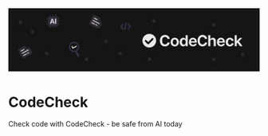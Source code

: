![Banner](static/media/banner.png)
---
# CodeCheck
Check code with CodeCheck - be safe from AI today